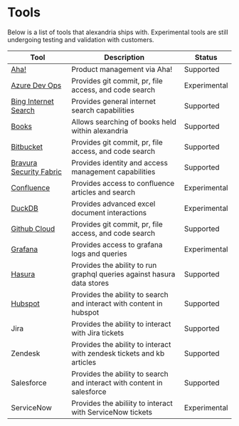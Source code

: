 # Tools 

Below is a list of tools that alexandria ships with. Experimental tools are still undergoing testing and validation with customers. 

| Tool | Description | Status |
|------|-------------|--------|
| [Aha!](aha) | Product management via Aha! | Supported |
| [Azure Dev Ops](azure-devops) | Provides git commit, pr, file access, and code search | Experimental |
| [Bing Internet Search](bing) | Provides general internet search capabilities | Supported |
| [Books](books) | Allows searching of books held within alexandria | Supported |
| [Bitbucket](bitbucket) | Provides git commit, pr, file access, and code search | Supported |
| [Bravura Security Fabric](bsf) | Provides identity and access management capabilities | Supported |
| [Confluence](confluence) | Provides access to confluence articles and search | Experimental |
| [DuckDB](duckdb) | Provides advanced excel document interactions | Experimental |
| [Github Cloud](github) | Provides git commit, pr, file access, and code search | Supported | 
| [Grafana](grafana) | Provides access to grafana logs and queries | Experimental |
| [Hasura](hasura) | Provides the ability to run graphql queries against hasura data stores | Supported |
| [Hubspot](hubspot) | Provides the ability to search and interact with content in hubspot | Supported |
| Jira | Provides the ability to interact with Jira tickets | Supported |
| Zendesk | Provides the ability to interact with zendesk tickets and kb articles | Supported |
| Salesforce | Provides the ability to search and interact with content in salesforce | Supported |
| ServiceNow | Provides the abiliity to interact with ServiceNow tickets | Experimental |

